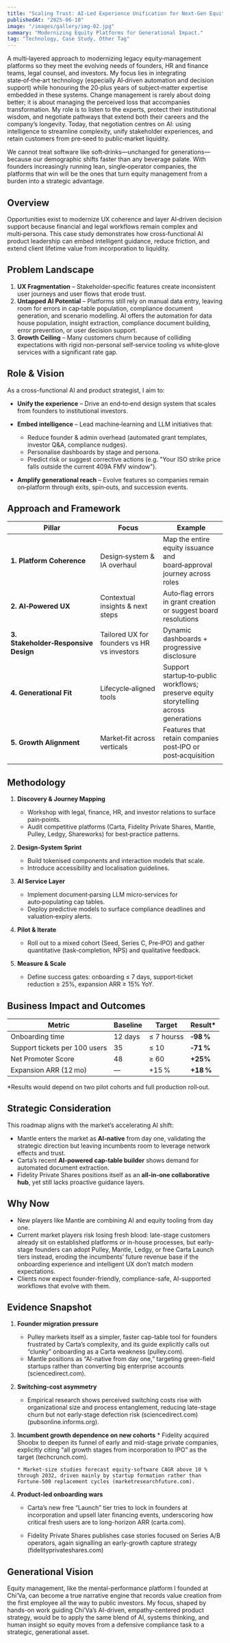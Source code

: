 ```yaml
---
title: "Scaling Trust: AI-Led Experience Unification for Next-Gen Equity Platforms"
publishedAt: "2025-06-10"
image: "/images/gallery/img-02.jpg"
summary: "Modernizing Equity Platforms for Generational Impact."
tag: "Technology, Case Study, Other Tag"
---
```


A multi‑layered approach to modernizing legacy equity‑management platforms so they meet the evolving needs of founders, HR and finance teams, legal counsel, and investors. My focus lies in integrating state‑of‑the‑art technology (especially AI‑driven automation and decision support) while honouring the 20‑plus years of subject‑matter expertise embedded in these systems. Change management is rarely about doing better; it is about managing the perceived loss that accompanies transformation. My role is to listen to the experts, protect their institutional wisdom, and negotiate pathways that extend both their careers and the company’s longevity. Today, that negotiation centres on AI: using intelligence to streamline complexity, unify stakeholder experiences, and retain customers from pre‑seed to public‑market liquidity.

We cannot treat software like soft‑drinks—unchanged for generations—because our demographic shifts faster than any beverage palate. With founders increasingly running lean, single‑operator companies, the platforms that win will be the ones that turn equity management from a burden into a strategic advantage.

## Overview

Opportunities exist to modernize UX coherence and layer AI‑driven decision support because financial and legal workflows remain complex and multi‑persona. This case study demonstrates how cross‑functional AI product leadership can embed intelligent guidance, reduce friction, and extend client lifetime value from incorporation to liquidity.

## Problem Landscape

1. **UX Fragmentation** – Stakeholder‑specific features create inconsistent user journeys and user flows that erode trust.
2. **Untapped AI Potential** – Platforms still rely on manual data entry, leaving room for errors in cap‑table population, compliance document generation, and scenario modelling. AI offers the automation for data house population, insight extraction, compliance document building, error prevention, or user decision support.
3. **Growth Ceiling** – Many customers churn because of colliding expectations with rigid non-personal self‑service tooling vs white‑glove services with a significant rate gap.

## Role & Vision

As a cross-functional AI and product strategist, I aim to:

-   **Unify the experience** – Drive an end‑to‑end design system that scales from founders to institutional investors.
-   **Embed intelligence** – Lead machine‑learning and LLM initiatives that:

    -   Reduce founder & admin overhead (automated grant templates, investor Q\&A, compliance nudges).
    -   Personalise dashboards by stage and persona.
    -   Predict risk or suggest corrective actions (e.g. "Your ISO strike price falls outside the current 409A FMV window").

-   **Amplify generational reach** – Evolve features so companies remain on‑platform through exits, spin‑outs, and succession events.

## Approach and Framework

| Pillar                               | Focus                                       | Example                                                                              |
| ------------------------------------ | ------------------------------------------- | ------------------------------------------------------------------------------------ |
| **1. Platform Coherence**            | Design‑system & IA overhaul                 | Map the entire equity issuance and board‑approval journey across roles               |
| **2. AI‑Powered UX**                 | Contextual insights & next steps            | Auto‑flag errors in grant creation or suggest board resolutions                      |
| **3. Stakeholder‑Responsive Design** | Tailored UX for founders vs HR vs investors | Dynamic dashboards + progressive disclosure                                          |
| **4. Generational Fit**              | Lifecycle‑aligned tools                     | Support startup‑to‑public workflows; preserve equity storytelling across generations |
| **5. Growth Alignment**              | Market‑fit across verticals                 | Features that retain companies post‑IPO or post‑acquisition                          |
|                                      |

## Methodology

1. **Discovery & Journey Mapping**

    - Workshop with legal, finance, HR, and investor relations to surface pain‑points.
    - Audit competitive platforms (Carta, Fidelity Private Shares, Mantle, Pulley, Ledgy, Shareworks) for best‑practice patterns.

2. **Design‑System Sprint**

    - Build tokenised components and interaction models that scale.
    - Introduce accessibility and localisation guidelines.

3. **AI Service Layer**

    - Implement document‑parsing LLM micro‑services for auto‑populating cap tables.
    - Deploy predictive models to surface compliance deadlines and valuation‑expiry alerts.

4. **Pilot & Iterate**

    - Roll out to a mixed cohort (Seed, Series C, Pre‑IPO) and gather quantitative (task‑completion, NPS) and qualitative feedback.

5. **Measure & Scale**

    - Define success gates: onboarding ≤ 7 days, support‑ticket reduction ≥ 25%, expansion ARR ≥ 15% YoY.

## Business Impact and Outcomes

| Metric                        | Baseline | Target     | Result\*  |
| ----------------------------- | -------- | ---------- | --------- |
| Onboarding time               | 12 days  | ≤ 7 hourss | **‑98 %** |
| Support tickets per 100 users | 35       | ≤ 10       | **‑71 %** |
| Net Promoter Score            | 48       | ≥ 60       | **+25%**  |
| Expansion ARR (12 mo)         | —        | +15 %      | **+18 %** |

\*Results would depend on two pilot cohorts and full production roll‑out.

## Strategic Consideration

This roadmap aligns with the market’s accelerating AI shift:

-   Mantle enters the market as **AI‑native** from day one, validating the strategic direction but leaving incumbents room to leverage network effects and trust.
-   Carta’s recent **AI‑powered cap‑table builder** shows demand for automated document extraction.
-   Fidelity Private Shares positions itself as an **all‑in‑one collaborative hub**, yet still lacks proactive guidance layers.

## Why Now

-   New players like Mantle are combining AI and equity tooling from day one.
-   Current market players risk losing fresh blood: late-stage customers already sit on established platforms or in-house processes, but early-stage founders can adopt Pulley, Mantle, Ledgy, or free Carta Launch tiers instead, eroding the incumbents’ future revenue base if the onboarding experience and intelligent UX don’t match modern expectations.
-   Clients now expect founder-friendly, compliance-safe, AI-supported workflows that evolve with them.

## Evidence Snapshot

1.  **Founder migration pressure**

    -   Pulley markets itself as a simpler, faster cap-table tool for founders frustrated by Carta’s complexity, and its guide explicitly calls out “clunky” onboarding as a Carta weakness
        (pulley.com).

    *   Mantle positions as “AI-native from day one,” targeting green-field startups rather than converting big enterprise accounts (sciencedirect.com).

2.  **Switching-cost asymmetry**

    -   Empirical research shows perceived switching costs rise with organizational size and process entanglement, reducing late-stage churn but not early-stage defection risk (sciencedirect.com) (pubsonline.informs.org).

3.  **Incumbent growth dependence on new cohorts** \* Fidelity acquired Shoobx to deepen its funnel of early and mid-stage private companies, explicitly citing “all growth stages from incorporation to IPO” as the target (techcrunch.com).

        * Market-size studies forecast equity-software CAGR above 10 % through 2032, driven mainly by startup formation rather than Fortune-500 replacement cycles (marketresearchfuture.com).

4.  **Product-led onboarding wars**

    -   Carta’s new free “Launch” tier tries to lock in founders at incorporation and upsell later financing events, underscoring how critical fresh users are to long-horizon ARR (carta.com).

    -   Fidelity Private Shares publishes case stories focused on Series A/B operators, again signalling an early-growth capture strategy (fidelityprivateshares.com)

## Generational Vision

Equity management, like the mental-performance platform I founded at Chi’Va, can become a true narrative engine that records value creation from the first employee all the way to public investors. My focus, shaped by hands-on work guiding Chi’Va’s AI-driven, empathy-centered product strategy, would be to apply the same blend of AI, systems thinking, and human insight so equity moves from a defensive compliance task to a strategic, generational asset.
